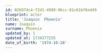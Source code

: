 ```yaml
---
id: 026974c4-f2d1-4989-96cc-81c61bf6ed49
blueprint: actor
title: 'Joaquin  Phoenix'
name: Joaquin
surname: Phoenix
updated_by: 1
updated_at: 1734377255
date_of_birth: '1974-10-28'
---
```

